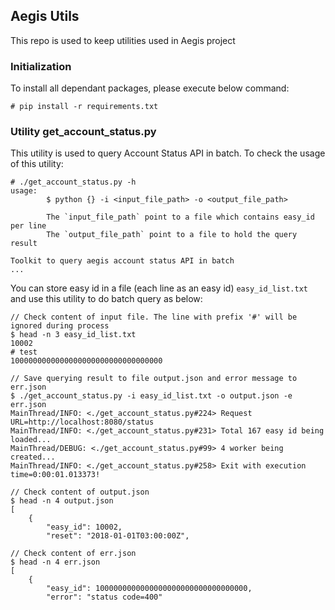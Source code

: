 ## Aegis Utils
This repo is used to keep utilities used in Aegis project

### Initialization
To install all dependant packages, please execute below command:
```console
# pip install -r requirements.txt
```

### Utility get_account_status.py
This utility is used to query Account Status API in batch. To check the usage of this utility:
```console
# ./get_account_status.py -h
usage:
        $ python {} -i <input_file_path> -o <output_file_path>

        The `input_file_path` point to a file which contains easy_id per line
        The `output_file_path` point to a file to hold the query result

Toolkit to query aegis account status API in batch
...
```
You can store easy id in a file (each line as an easy id) `easy_id_list.txt` and use this utility to do batch query as below:
```console
// Check content of input file. The line with prefix '#' will be ignored during process
$ head -n 3 easy_id_list.txt
10002
# test
1000000000000000000000000000000000

// Save querying result to file output.json and error message to err.json
$ ./get_account_status.py -i easy_id_list.txt -o output.json -e err.json
MainThread/INFO: <./get_account_status.py#224> Request URL=http://localhost:8080/status
MainThread/INFO: <./get_account_status.py#231> Total 167 easy id being loaded...
MainThread/DEBUG: <./get_account_status.py#99> 4 worker being created...
MainThread/INFO: <./get_account_status.py#258> Exit with execution time=0:00:01.013373!

// Check content of output.json
$ head -n 4 output.json
[
    {
        "easy_id": 10002,
        "reset": "2018-01-01T03:00:00Z",

// Check content of err.json
$ head -n 4 err.json
[
    {
        "easy_id": 1000000000000000000000000000000000,
        "error": "status code=400"
```

